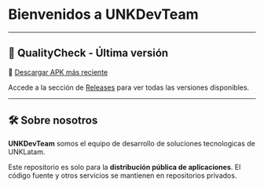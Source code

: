# Bienvenidos a UNKDevTeam


---

## 📱 QualityCheck - Última versión

🔗 [Descargar APK más reciente](https://github.com/UNKDevTeam/QualityCheck-Release/releases/latest)

Accede a la sección de [Releases](https://github.com/UNKDevTeam/QualityCheck-Release/releases) para ver todas las versiones disponibles.

---

## 🛠️ Sobre nosotros

**UNKDevTeam** somos el equipo de desarrollo de soluciones tecnologicas de UNKLatam.

Este repositorio es solo para la **distribución pública de aplicaciones**. El código fuente y otros servicios se mantienen en repositorios privados.

